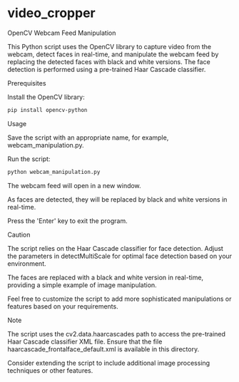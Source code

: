 # video_cropper
OpenCV Webcam Feed Manipulation

This Python script uses the OpenCV library to capture video from the webcam, detect faces in real-time, and manipulate the webcam feed by replacing the detected faces with black and white versions. The face detection is performed using a pre-trained Haar Cascade classifier.

Prerequisites

Install the OpenCV library:

```bash
pip install opencv-python
```
Usage

Save the script with an appropriate name, for example, webcam_manipulation.py.

Run the script:

```bash
python webcam_manipulation.py
```
The webcam feed will open in a new window.

As faces are detected, they will be replaced by black and white versions in real-time.

Press the 'Enter' key to exit the program.

Caution

The script relies on the Haar Cascade classifier for face detection. Adjust the parameters in detectMultiScale for optimal face detection based on your environment.

The faces are replaced with a black and white version in real-time, providing a simple example of image manipulation.

Feel free to customize the script to add more sophisticated manipulations or features based on your requirements.

Note

The script uses the cv2.data.haarcascades path to access the pre-trained Haar Cascade classifier XML file. Ensure that the file haarcascade_frontalface_default.xml is available in this directory.

Consider extending the script to include additional image processing techniques or other features.
